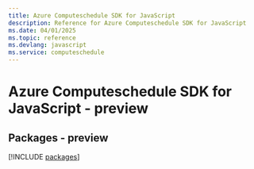 ```yaml
---
title: Azure Computeschedule SDK for JavaScript
description: Reference for Azure Computeschedule SDK for JavaScript
ms.date: 04/01/2025
ms.topic: reference
ms.devlang: javascript
ms.service: computeschedule
---
```

# Azure Computeschedule SDK for JavaScript - preview
## Packages - preview
[!INCLUDE [packages](computeschedule-index.md)]